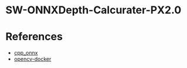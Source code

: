 # SW-ONNXDepth-Calcurater-PX2.0


# References

- [cpp_onnx](https://github.com/xmba15/onnx_runtime_cpp/tree/master)
- [opencv-docker](https://github.com/MatiMoreyra/opencv-docker/tree/master)
